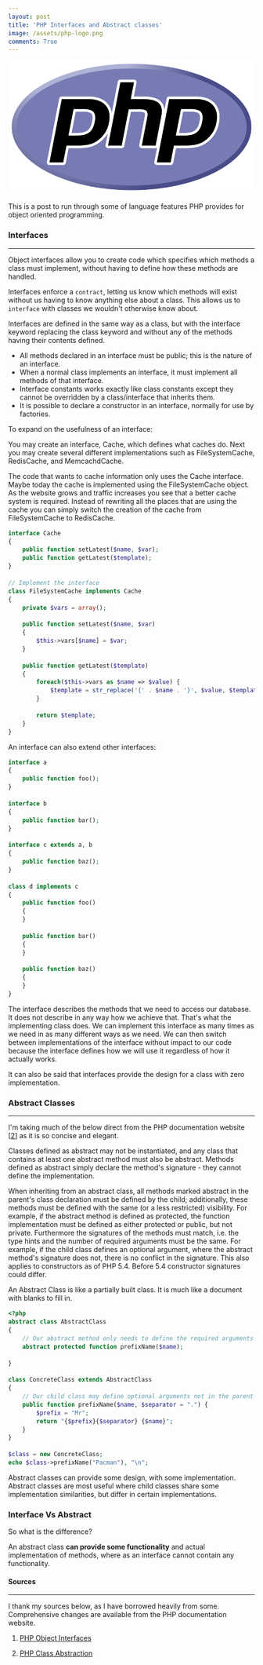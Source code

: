 ```yaml
---
layout: post
title: 'PHP Interfaces and Abstract classes'
image: /assets/php-logo.png
comments: True
---
```


<p style="text-align: center">
	<img src="/assets/php-logo.png?style=fifty">
</p>


This is a post to run through some of language features PHP provides for object oriented programming.

### Interfaces
------

Object interfaces allow you to create code which specifies which methods a class must implement, without having to define how these methods are handled.

Interfaces enforce a `contract`, letting us know which methods will exist without us having to know anything else about a class. This allows us to `interface` with classes we wouldn't otherwise know about.

Interfaces are defined in the same way as a class, but with the interface keyword replacing the class keyword and without any of the methods having their contents defined.

* All methods declared in an interface must be public; this is the nature of an interface.
* When a normal class implements an interface, it must implement all methods of that interface.
* Interface constants works exactly like class constants except they cannot be overridden by a class/interface that inherits them.
* It is possible to declare a constructor in an interface, normally for use by factories.

To expand on the usefulness of an interface:

You may create an interface, Cache, which defines what caches do. Next you may create several different implementations such as FileSystemCache, RedisCache, and MemcachdCache.

The code that wants to cache information only uses the Cache interface. Maybe today the cache is implemented using the FileSystemCache object. As the website grows and traffic increases you see that a better cache system is required. Instead of rewriting all the places that are using the cache you can simply switch the creation of the cache from FileSystemCache to RedisCache.

``` php
interface Cache
{
    public function setLatest($name, $var);
    public function getLatest($template);
}

// Implement the interface
class FileSystemCache implements Cache
{
    private $vars = array();

    public function setLatest($name, $var)
    {
        $this->vars[$name] = $var;
    }

    public function getLatest($template)
    {
        foreach($this->vars as $name => $value) {
            $template = str_replace('{' . $name . '}', $value, $template);
        }

        return $template;
    }
}
```

An interface can also extend other interfaces:

``` php
interface a
{
    public function foo();
}

interface b
{
    public function bar();
}

interface c extends a, b
{
    public function baz();
}

class d implements c
{
    public function foo()
    {
    }

    public function bar()
    {
    }

    public function baz()
    {
    }
}
```


The interface describes the methods that we need to access our database. It does not describe in any way how we achieve that. That's what the implementing class does. We can implement this interface as many times as we need in as many different ways as we need. We can then switch between implementations of the interface without impact to our code because the interface defines how we will use it regardless of how it actually works.

It can also be said that interfaces provide the design for a class with zero implementation.


### Abstract Classes
------

I'm taking much of the below direct from the PHP documentation website [[2](#sources)] as it is so concise and elegant.

Classes defined as abstract may not be instantiated, and any class that contains at least one abstract method must also be abstract. Methods defined as abstract simply declare the method's signature - they cannot define the implementation.

When inheriting from an abstract class, all methods marked abstract in the parent's class declaration must be defined by the child; additionally, these methods must be defined with the same (or a less restricted) visibility. For example, if the abstract method is defined as protected, the function implementation must be defined as either protected or public, but not private. Furthermore the signatures of the methods must match, i.e. the type hints and the number of required arguments must be the same. For example, if the child class defines an optional argument, where the abstract method's signature does not, there is no conflict in the signature. This also applies to constructors as of PHP 5.4. Before 5.4 constructor signatures could differ.

An Abstract Class is like a partially built class. It is much like a document with blanks to fill in.

``` php
<?php
abstract class AbstractClass
{
    // Our abstract method only needs to define the required arguments
    abstract protected function prefixName($name);

}

class ConcreteClass extends AbstractClass
{
    // Our child class may define optional arguments not in the parent's signature
    public function prefixName($name, $separator = ".") {
        $prefix = "Mr";
        return "{$prefix}{$separator} {$name}";
    }
}

$class = new ConcreteClass;
echo $class->prefixName("Pacman"), "\n";
```

Abstract classes can provide some design, with some implementation. Abstract classes are most useful where child classes share some implementation similarities, but differ in certain implementations.

### Interface Vs Abstract

So what is the difference?

An abstract class **can provide some functionality** and actual implementation of methods, where as an interface cannot contain any functionality.


#### Sources
----

I thank my sources below, as I have borrowed heavily from some. Comprehensive changes are available from the PHP documentation website.

1. [PHP Object Interfaces](http://php.net/manual/en/language.oop5.interfaces.php)

2. [PHP Class Abstraction](http://php.net/manual/en/language.oop5.abstract.php)
